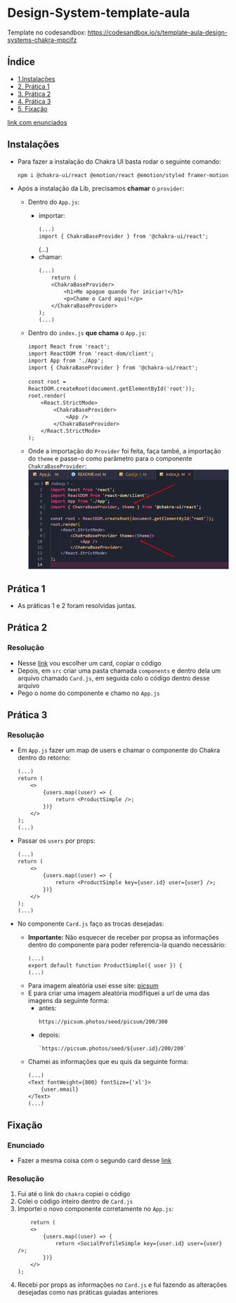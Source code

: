 # Design-System-template-aula

Template no codesandbox:
https://codesandbox.io/s/template-aula-design-systems-chakra-mpcifz

## Índice

-   [1.Instalações](#instalações)
-   [2. Prática 1](#prática-1)
-   [3. Prática 2](#prática-2)
-   [4. Prática 3](#prática-3)
-   [5. Fixação](#fixação)

[link com enunciados](https://docs.google.com/presentation/d/e/2PACX-1vT1cZRej-3FlH63D3r77leM8Obeozt0dNVRgMXv9OQHdRMu-QqAPvrXhiW-LwY1OTiTUX24PLwJab3h/pub?start=false&loop=false&delayms=3000&slide=id.g164569922a2_1_7)

## Instalações

-   Para fazer a instalação do Chakra UI basta rodar o seguinte comando:

    ```
    npm i @chakra-ui/react @emotion/react @emotion/styled framer-motion
    ```

-   Após a instalação da Lib, precisamos **chamar** o `provider`:

    -   Dentro do `App.js`:
        -   importar:
            ```
            (...)
            import { ChakraBaseProvider } from '@chakra-ui/react';
            ```
            (...)
        -   chamar:
            ```
            (...)
                return (
                <ChakraBaseProvider>
                    <h1>Me apague quando for iniciar!</h1>
                    <p>Chame o Card aqui!</p>
                </ChakraBaseProvider>
            );
            (...)
            ```
    -   Dentro do `index.js` **que chama** o `App.js`:

        ```
        import React from 'react';
        import ReactDOM from 'react-dom/client';
        import App from './App';
        import { ChakraBaseProvider } from '@chakra-ui/react';

        const root = ReactDOM.createRoot(document.getElementById('root'));
        root.render(
            <React.StrictMode>
                <ChakraBaseProvider>
                    <App />
                </ChakraBaseProvider>
            </React.StrictMode>
        );
        ```

    -   Onde a importação do `Provider` foi feita, faça també, a importação do `theme` e passe-o como parâmetro para o componente `ChakraBaseProvider`:
        ![Alt text](image.png)

## Prática 1

- As práticas 1 e 2 foram resolvidas juntas.

## Prática 2

### Resolução
-   Nesse [link](https://chakra-templates.dev/components/cards) vou escolher um card, copiar o código
-   Depois, em `src` criar uma pasta chamada `components` e dentro dela um arquivo chamado `Card.js`, em seguida colo o código dentro desse arquivo
-   Pego o nome do componente e chamo no `App.js`

## Prática 3

### Resolução

-   Em `App.js` fazer um map de users e chamar o componente do Chakra dentro do retorno:

    ```
    (...)
    return (
        <>
            {users.map((user) => {
                return <ProductSimple />;
            })}
        </>
    );
    (...)
    ```

-   Passar os `users` por props:
    ```
    (...)
    return (
        <>
            {users.map((user) => {
                return <ProductSimple key={user.id} user={user} />;
            })}
        </>
    );
    (...)
    ```
-   No componente `Card.js` faço as trocas desejadas:
    -   **Importante:** Não esquecer de receber por propsa as informações dentro do componente para poder referencia-la quando necessário:
        ```
        (...)
        export default function ProductSimple({ user }) {
        (...)
        ```
    -   Para imagem aleatória usei esse site: [picsum](https://picsum.photos/)
    -   E para criar uma imagem aleatória modifiquei a url de uma das imagens da seguinte forma:
        -   antes:
            ```
            https://picsum.photos/seed/picsum/200/300
            ```
        -   depois:
            ```
            `https://picsum.photos/seed/${user.id}/200/200`
            ```
    -   Chamei as informações que eu quis da seguinte forma:
        ```
        (...)
        <Text fontWeight={800} fontSize={'xl'}>
            {user.email}
        </Text>
        (...)
        ```

## Fixação

### Enunciado

-   Fazer a mesma coisa com o segundo card desse [link](https://chakra-templates.dev/components/cards)

### Resolução

1. Fui até o link do `chakra` copiei o código
2. Colei o código inteiro dentro de `Card.js`
3. Importei o novo componente corretamente no `App.js`:
    ```
        return (
        <>
            {users.map((user) => {
                return <SocialProfileSimple key={user.id} user={user} />;
            })}
        </>
    );
    ```
4. Recebi por props as informações no `Card.js` e fui fazendo as alterações desejadas como nas práticas guiadas anteriores
